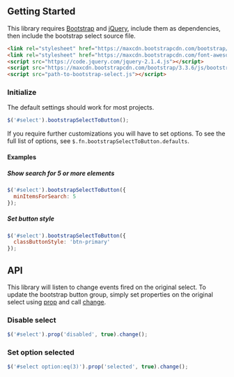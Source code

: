 
## Getting Started

This library requires [Bootstrap](http://getbootstrap.com/) and [jQuery](https://jquery.com/), include them as dependencies, then include the bootstrap select source file.

```html
<link rel="stylesheet" href="https://maxcdn.bootstrapcdn.com/bootstrap/3.3.6/css/bootstrap.min.css" />
<link rel="stylesheet" href="https://maxcdn.bootstrapcdn.com/font-awesome/4.5.0/css/font-awesome.min.css" />
<script src="https://code.jquery.com/jquery-2.1.4.js"></script>
<script src="https://maxcdn.bootstrapcdn.com/bootstrap/3.3.6/js/bootstrap.min.js"></script>
<script src="path-to-bootstrap-select.js"></script>
```

### Initialize

The default settings should work for most projects.

```js
$('#select').bootstrapSelectToButton();
```

If you require further customizations you will have to set options.  To see the full list of options, see `$.fn.bootstrapSelectToButton.defaults`.

#### Examples

##### Show search for 5 or more elements

```js
$('#select').bootstrapSelectToButton({
  minItemsForSearch: 5
});
```

##### Set button style

```js
$('#select').bootstrapSelectToButton({
  classButtonStyle: 'btn-primary'
});
```

## API

This library will listen to change events fired on the original select.  To update the bootstrap button group, simply set properties on the original select using [prop](http://api.jquery.com/prop/) and call [change](http://api.jquery.com/change/).

### Disable select

```js
$('#select').prop('disabled', true).change();
```

### Set option selected

```js
$('#select option:eq(3)').prop('selected', true).change();
```

